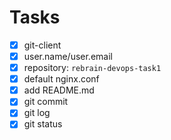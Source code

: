 # Tasks
- [x] git-client
- [x] user.name/user.email
- [x] repository: `rebrain-devops-task1`
- [x] default nginx.conf
- [x] add README.md
- [x] git commit
- [x] git log
- [x] git status
